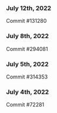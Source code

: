 ### July 12th, 2022

Commit #131280

### July 8th, 2022

Commit #294081

### July 5th, 2022

Commit #314353


### July 4th, 2022

Commit #72281
